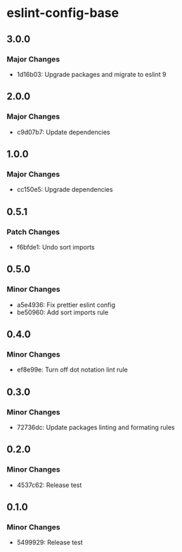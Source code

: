 # eslint-config-base

## 3.0.0

### Major Changes

- 1d16b03: Upgrade packages and migrate to eslint 9

## 2.0.0

### Major Changes

- c9d07b7: Update dependencies

## 1.0.0

### Major Changes

- cc150e5: Upgrade dependencies

## 0.5.1

### Patch Changes

- f6bfde1: Undo sort imports

## 0.5.0

### Minor Changes

- a5e4936: Fix prettier eslint config
- be50960: Add sort imports rule

## 0.4.0

### Minor Changes

- ef8e99e: Turn off dot notation lint rule

## 0.3.0

### Minor Changes

- 72736dc: Update packages linting and formating rules

## 0.2.0

### Minor Changes

- 4537c62: Release test

## 0.1.0

### Minor Changes

- 5499929: Release test
